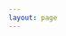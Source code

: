 ```yaml
---
layout: page
---
```

<script setup>
import {
  VPTeamPage,
  VPTeamPageTitle,
  VPTeamMembers,
} from 'vitepress/theme'

const coreMembers = [
  {
    avatar: '/image/creator.jpg',
    name: '竹栏呓语',
    title: 'Creator',
    links: [
      { icon: 'home', link: 'https://liuxp.me' },
      { icon: 'github', link: 'https://github.com/lxp135' },
      { icon: 'mail', link: 'mailto:contact@liuxp.me' }
    ],
  },
  {
    avatar: '/image/developer1.jpg',
    name: 'BaldHead',
    title: 'Backend Developer',
    links: [
      { icon: 'github', link: 'https://github.com/bald-head' },
      { icon: 'mail', link: 'mailto:tianxiang.deng@foxmail.com' }
    ],
  },
  {
    avatar: '/image/developer2.jpg',
    name: 'LJQ',
    title: 'Frontend Developer',
    links: [
      { icon: 'mail', link: 'mailto:jinqi1102@gamil.com' }
    ],
  },
  {
    avatar: '/image/developer3.jpg',
    name: '王宏亮',
    title: 'Backend Developer',
    links: [
      { icon: 'mail', link: 'mailto:whl@whl.net.cn' }
    ],
  },
]


</script>

<VPTeamPage>
  <VPTeamPageTitle>
    <template #title>Our Team</template>
    <template #lead>
    Our team members come from all corners of the world, united by a common vision.
    </template>
  </VPTeamPageTitle>
  <VPTeamMembers size="small" :members="coreMembers" />
</VPTeamPage>